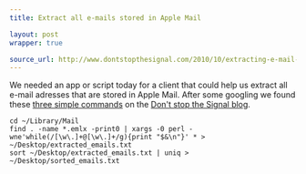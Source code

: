 ```yaml
---
title: Extract all e-mails stored in Apple Mail

layout: post
wrapper: true

source_url: http://www.dontstopthesignal.com/2010/10/extracting-e-mail-addresses-from-apple.html
---
```

We needed an app or script today for a client that could help us extract all e-mail adresses that are stored in Apple Mail. After some googling we found these [three simple commands][post-url] on the [Don't stop the Signal blog][blog-url].

    cd ~/Library/Mail
    find . -name *.emlx -print0 | xargs -0 perl -wne'while(/[\w\.]+@[\w\.]+/g){print "$&\n"}' * > ~/Desktop/extracted_emails.txt
    sort ~/Desktop/extracted_emails.txt | uniq > ~/Desktop/sorted_emails.txt

[post-url]: http://www.dontstopthesignal.com/2010/10/extracting-e-mail-addresses-from-apple.html
[blog-url]: http://www.dontstopthesignal.com/